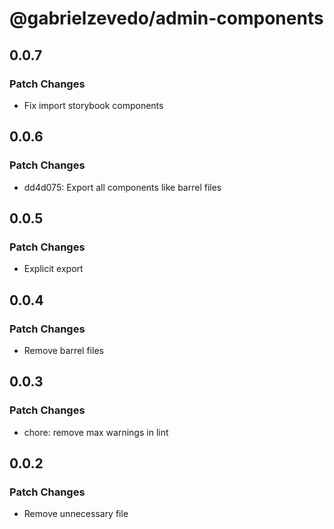 # @gabrielzevedo/admin-components

## 0.0.7

### Patch Changes

- Fix import storybook components

## 0.0.6

### Patch Changes

- dd4d075: Export all components like barrel files

## 0.0.5

### Patch Changes

- Explicit export

## 0.0.4

### Patch Changes

- Remove barrel files

## 0.0.3

### Patch Changes

- chore: remove max warnings in lint

## 0.0.2

### Patch Changes

- Remove unnecessary file
